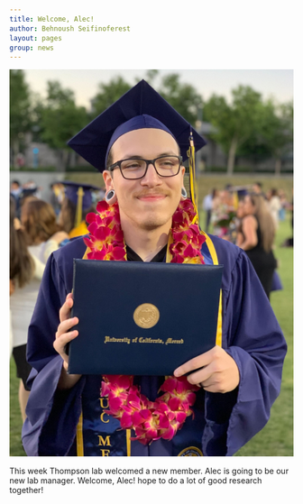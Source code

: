 ```yaml
---
title: Welcome, Alec! 
author: Behnoush Seifinoferest 
layout: pages
group: news
---
```


<span class="image fit"><img src="/images/2022-11-08-Welcome_Alec.jpg" alt="" class="img-responsive"></span>

This week Thompson lab welcomed a new member. Alec is going to be our new lab manager. Welcome, Alec! hope to do a lot of good research 
together!  
